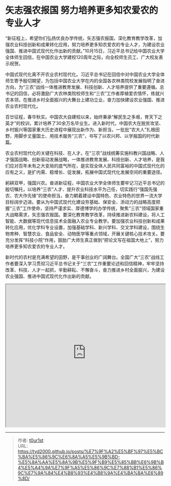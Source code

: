 # 矢志强农报国 努力培养更多知农爱农的专业人才


“新征程上，希望你们弘扬优良办学传统，矢志强农报国，深化教育教学改革，加强农业科技创新和成果转化应用，努力培养更多知农爱农的专业人才，为建设农业强国、推进中国式现代化作出新的贡献。”10月15日，习近平总书记给中国农业大学全体师生回信，在中国农业大学建校120周年之际，向全校师生员工、广大校友表示祝贺。

中国式现代化离不开农业农村现代化。习近平总书记在回信中对中国农业大学全体师生寄予殷切期望，为包括中国农业大学在内的全国各农林类院校发展指明了奋进方向，为“三农”战线一体推进教育发展、科技创新、人才培养提供了重要遵循。总书记的回信，必将激励广大农林类院校师生和“三农”工作者厚植爱农情怀，练就兴农本领，在推进乡村全面振兴的大舞台上建功立业，奋力加快建设农业强国、推进农业农村现代化。

百廿征程，春华秋实。中国农大自建校以来，始终秉承“解民生之多艰，育天下之英才”的校训，累计培养了30余万名毕业生。进入新时代，中国农大在脱贫攻坚、乡村振兴等国家重大历史进程中展现出新作为、新担当，一批批“农大人”扎根田野，用脚步丈量国土、用技术服务“三农”，书写了以农兴邦、以学报国的时代新篇。

农业农村现代化的关键在科技、在人才。在“三农”战线统筹实施科教兴国战略、人才强国战略、创新驱动发展战略，一体推进教育发展、科技创新、人才培养，是我们应对百年未有之大变局的底气所在，是实现全体人民共同富裕的中国式现代化的应有之义，是扩内需、稳增长、促发展，拓展中国式现代化发展空间的重要途径。

躬耕双甲，强国兴农。奋进新征程，中国农业大学全体师生要牢记习近平总书记的殷切嘱托，以培养“三农”人才、提升农业科技水平为己任，切实践行“强国先强农、农大作先锋”的使命担当，奋力朝着建设中国特色、农业特色的世界一流大学目标阔步迈进。要从为中国式现代化建设夯基础、保安全、添动力的战略高度把握“三农”工作使命，坚持严谨求实、厚德博学的办学传统，聚焦“三农”领域国家重大战略需求，矢志强农报国。要深化教育教学改革，持续推进新农科建设，将人工智能、大数据等现代信息技术全面融入农业专业教学。要加强农业科技创新和成果转化应用，优化学科专业设置，加强基础学科、新兴学科、交叉学科建设，围绕生物育种、智慧农业、食品安全、动物医学等重点领域，开展关键核心技术攻关。要充分发挥“科技小院”作用，鼓励广大师生真正做到“把论文写在祖国大地上”，努力培养更多知农爱农的专业人才。

新时代的农村是充满希望的田野，是干事创业的广阔舞台。全国广大“三农”战线工作者要深入学习贯彻习近平总书记关于“三农”工作重要论述和回信精神，牢牢坚持改革、科技、人才一起抓，辛勤耕耘、不懈奋斗，奋力推进乡村全面振兴，为建设农业强国、推进中国式现代化作出新的贡献。

<iframe
    width="100%"
    height="450"
    src="https://content-static.cctvnews.cctv.com/snow-book/index.html?item_id=16647034493977952839"
></iframe>

---

> 作者: [t0ur1st](https://github.com/tyd2000)  
> URL: https://tyd2000.github.io/posts/%E7%9F%A2%E5%BF%97%E5%BC%BA%E5%86%9C%E6%8A%A5%E5%9B%BD-%E5%8A%AA%E5%8A%9B%E5%9F%B9%E5%85%BB%E6%9B%B4%E5%A4%9A%E7%9F%A5%E5%86%9C%E7%88%B1%E5%86%9C%E7%9A%84%E4%B8%93%E4%B8%9A%E4%BA%BA%E6%89%8D/  

